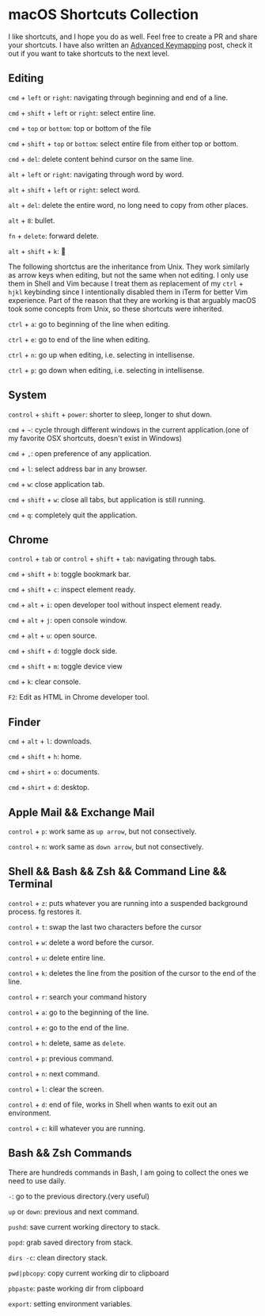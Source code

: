 # macOS Shortcuts Collection

I like shortcuts, and I hope you do as well. Feel free to create a PR and share your shortcuts. I have also written an <a href="https://github.com/yifanchen/advanced-keymapping">Advanced Keymapping</a> post, check it out if you want to take shortcuts to the next level.

## Editing

`cmd` + `left` or `right`: navigating through beginning and end of a line.

`cmd` + `shift` + `left` or `right`: select entire line.

`cmd` + `top` or `bottom`: top or bottom of the file

`cmd` + `shift` + `top` or `bottom`: select entire file from either top or bottom.

`cmd` + `del`: delete content behind cursor on the same line.

`alt` + `left` or `right`: navigating through word by word.

`alt` + `shift` + `left` or `right`: select word.

`alt` + `del`: delete the entire word, no long need to copy from other places.

`alt` + `8`: bullet.

`fn` + `delete`: forward delete.

`alt` + `shift` + `k`: 

The following shortctus are the inheritance from Unix. They work similarly as arrow keys when editing, but not the same when not editing. I only use them in Shell and Vim because I treat them as replacement of my `ctrl` + `hjkl` keybinding since I intentionally disabled them in iTerm for better Vim experience. Part of the reason that they are working is that arguably macOS took some concepts from Unix, so these shortcuts were inherited.

`ctrl` + `a`: go to beginning of the line when editing.

`ctrl` + `e`: go to end of the line when editing.

`ctrl` + `n`: go up when editing, i.e. selecting in intellisense.

`ctrl` + `p`: go down when editing, i.e. selecting in intellisense.

## System

`control` + `shift` + `power`: shorter to sleep, longer to shut down.

`cmd` + `~`: cycle through different windows in the current application.(one of my favorite OSX shortcuts, doesn't exist in Windows)

`cmd` + `,`: open preference of any application.

`cmd` + `l`: select address bar in any browser.

`cmd` + `w`: close application tab.

`cmd` + `shift` + `w`: close all tabs, but application is still running.

`cmd` + `q`: completely quit the application.

## Chrome

`control` + `tab` or `control` + `shift` + `tab`: navigating through tabs.

`cmd` + `shift` + `b`: toggle bookmark bar.

`cmd` + `shift` + `c`: inspect element ready.

`cmd` + `alt` + `i`: open developer tool without inspect element ready.

`cmd` + `alt` + `j`: open console window.

`cmd` + `alt` + `u`: open source.

`cmd` + `shift` + `d`: toggle dock side.

`cmd` + `shift` + `m`: toggle device view

`cmd` + `k`: clear console.

`F2`: Edit as HTML in Chrome developer tool.

## Finder

`cmd` + `alt` + `l`: downloads.

`cmd` + `shift` + `h`: home.

`cmd` + `shirt` + `o`: documents.

`cmd` + `shirt` + `d`: desktop.

## Apple Mail && Exchange Mail

`control` + `p`: work same as `up arrow`, but not consectively.

`control` + `n`: work same as `down arrow`, but not consectively.

## Shell && Bash && Zsh && Command Line && Terminal

`control` + `z`: puts whatever you are running into a suspended background process. fg restores it.

`control` + `t`: swap the last two characters before the cursor

`control` + `w`: delete a word before the cursor.

`control` + `u`: delete entire line.

`control` + `k`: deletes the line from the position of the cursor to the end of the line.

`control` + `r`: search your command history

`control` + `a`: go to the beginning of the line.

`control` + `e`: go to the end of the line.

`control` + `h`: delete, same as `delete`.

`control` + `p`: previous command.

`control` + `n`: next command.

`control` + `l`: clear the screen.

`control` + `d`: end of file, works in Shell when wants to exit out an environment.

`control` + `c`: kill whatever you are running.

## Bash && Zsh Commands

There are hundreds commands in Bash, I am going to collect the ones we need to use daily.

`-`: go to the previous directory.(very useful)

`up` or `down`: previous and next command.

`pushd`: save current working directory to stack.

`popd`: grab saved directory from stack.

`dirs -c`: clean directory stack.

`pwd|pbcopy`: copy current working dir to clipboard

`pbpaste`: paste working dir from clipboard

`export`: setting environment variables.
